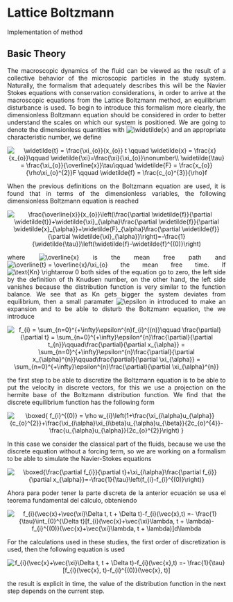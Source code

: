 # Lattice Boltzmann

Implementation of method

## Basic Theory

<div align="justify">
	The macroscopic dynamics of the fluid can be viewed as the result of a collective behavior of the microscopic particles in the study system. Naturally, the formalism that adequately describes this will be the Navier Stokes equations with conservation considerations, in order to arrive at the macroscopic equations from the Lattice Boltzmann method, an equilibrium disturbance is used. To begin to introduce this formalism more clearly, the dimensionless Boltzmann equation should be considered in order to better understand the scales on which our system is positioned. We are going to denote the dimensionless quantities with <img src="https://latex.codecogs.com/gif.latex?\widetilde{x}" title="\widetilde{x}" />  and an appropriate characteristic number, we define
</div>

<p align="center">
	<img src="https://latex.codecogs.com/gif.latex?\widetilde{t}&space;=&space;\frac{\xi_{o}}{x_{o}}&space;t&space;\qquad&space;\widetilde{x}&space;=&space;\frac{x}{x_{o}}\qquad&space;\widetilde{\xi}=\frac{\xi}{\xi_{o}}\nonumber\\&space;\widetilde{\tau}&space;=&space;\frac{\xi_{o}}{\overline{x}}\tau\qquad&space;\widetilde{F}&space;=&space;\frac{x_{o}}{\rho\xi_{o}^{2}}F&space;\qquad&space;\widetilde{f}&space;=&space;\frac{c_{o}^{3}}{\rho}f" title="\widetilde{t} = \frac{\xi_{o}}{x_{o}} t \qquad \widetilde{x} = \frac{x}{x_{o}}\qquad \widetilde{\xi}=\frac{\xi}{\xi_{o}}\nonumber\\ \widetilde{\tau} = \frac{\xi_{o}}{\overline{x}}\tau\qquad \widetilde{F} = \frac{x_{o}}{\rho\xi_{o}^{2}}F \qquad \widetilde{f} = \frac{c_{o}^{3}}{\rho}f" />
</p>

<div align="justify">
	When the previous definitions on the Boltzmann equation are used, it is found that in terms of the dimensionless variables, the following dimensionless Boltzmann equation is reached
</div>

<p align="center">
	<img src="https://latex.codecogs.com/gif.latex?\frac{\overline{x}}{x_{o}}\left(\frac{\partial&space;\widetilde{f}}{\partial&space;\widetilde{t}}&plus;\widetilde{\xi}_{\alpha}\frac{\partial&space;\widetilde{f}}{\partial&space;\widetilde{x}_{\alpha}}&plus;\widetilde{F}_{\alpha}\frac{\partial&space;\widetilde{f}}{\partial&space;\widetilde{\xi}_{\alpha}}\right)=-\frac{1}{\widetilde{\tau}}\left(\widetilde{f}-\widetilde{f}^{(0)}\right)" title="\frac{\overline{x}}{x_{o}}\left(\frac{\partial \widetilde{f}}{\partial \widetilde{t}}+\widetilde{\xi}_{\alpha}\frac{\partial \widetilde{f}}{\partial \widetilde{x}_{\alpha}}+\widetilde{F}_{\alpha}\frac{\partial \widetilde{f}}{\partial \widetilde{\xi}_{\alpha}}\right)=-\frac{1}{\widetilde{\tau}}\left(\widetilde{f}-\widetilde{f}^{(0)}\right)" />
</p>


<div align="justify">
	where <img src="https://latex.codecogs.com/gif.latex?\overline{x}" title="\overline{x}" /> is the mean free path and <img src="https://latex.codecogs.com/gif.latex?\overline{t}&space;=&space;\overline{x}/\xi_{o}" title="\overline{t} = \overline{x}/\xi_{o}" /> the mean free time. If <img src="https://latex.codecogs.com/gif.latex?\text{Kn}&space;\rightarrow&space;0" title="\text{Kn} \rightarrow 0" /> both sides of the equation go to zero, the left side by the definition of th Knudsen number, on the other hand, the left side vanishes because the distribution function is very similar to the function balance. We see that as Kn gets bigger the system deviates from equilibrium, then a small paramater <img src="https://latex.codecogs.com/gif.latex?\epsilon" title="\epsilon" /> in introduced to make an expansion and to be able to disturb the Boltzmann equation, the we introduce
</div>



<p align="center">
	<img src="https://latex.codecogs.com/gif.latex?f_{i}&space;=&space;\sum_{n=0}^{&plus;\infty}\epsilon^{n}f_{i}^{(n)}\qquad&space;\frac{\partial}{\partial&space;t}&space;=&space;\sum_{n=0}^{&plus;\infty}\epsilon^{n}\frac{\partial}{\partial&space;t_{n}}\qquad\frac{\partial}{\partial&space;x_{\alpha}}&space;=&space;\sum_{n=0}^{&plus;\infty}\epsilon^{n}\frac{\partial}{\partial&space;x_{\alpha}^{n}}\qquad\frac{\partial}{\partial&space;\xi_{\alpha}}&space;=&space;\sum_{n=0}^{&plus;\infty}\epsilon^{n}\frac{\partial}{\partial&space;\xi_{\alpha}^{n}}" title="f_{i} = \sum_{n=0}^{+\infty}\epsilon^{n}f_{i}^{(n)}\qquad \frac{\partial}{\partial t} = \sum_{n=0}^{+\infty}\epsilon^{n}\frac{\partial}{\partial t_{n}}\qquad\frac{\partial}{\partial x_{\alpha}} = \sum_{n=0}^{+\infty}\epsilon^{n}\frac{\partial}{\partial x_{\alpha}^{n}}\qquad\frac{\partial}{\partial \xi_{\alpha}} = \sum_{n=0}^{+\infty}\epsilon^{n}\frac{\partial}{\partial \xi_{\alpha}^{n}}" />
</p>


<div align="justify">
	the first step to be able to discretize the Boltzmann equation is to be able to put the velocity in discrete vectors, for this we use a projection on the hermite base of the Boltzmann distribution function. We find that the discrete equilibrium function has the following form
</div>


<p align="center">
	<img src="https://latex.codecogs.com/gif.latex?\boxed{&space;f_{i}^{(0)}&space;=&space;\rho&space;w_{i}\left(1&plus;\frac{\xi_{i\alpha}u_{\alpha}}{c_{o}^{2}}&plus;\frac{\xi_{i\alpha}\xi_{i\beta}u_{\alpha}u_{\beta}}{2c_{o}^{4}}-\frac{u_{\alpha}u_{\alpha}}{2c_{o}^{2}}\right)&space;}" title="\boxed{ f_{i}^{(0)} = \rho w_{i}\left(1+\frac{\xi_{i\alpha}u_{\alpha}}{c_{o}^{2}}+\frac{\xi_{i\alpha}\xi_{i\beta}u_{\alpha}u_{\beta}}{2c_{o}^{4}}-\frac{u_{\alpha}u_{\alpha}}{2c_{o}^{2}}\right) }" />
</p>


<div align="justify">
	In this case we consider the classical part of the fluids, because we use the discrete equation without a forcing term, so we are working on a formalism to be able to simulate the Navier-Stokes equations
</div>

<p align="center">
	<img src="https://latex.codecogs.com/gif.latex?\boxed{\frac{\partial&space;f_{i}}{\partial&space;t}&plus;\xi_{i\alpha}\frac{\partial&space;f_{i}}{\partial&space;x_{\alpha}}=-\frac{1}{\tau}\left(f_{i}-f_{i}^{(0)}\right)}" title="\boxed{\frac{\partial f_{i}}{\partial t}+\xi_{i\alpha}\frac{\partial f_{i}}{\partial x_{\alpha}}=-\frac{1}{\tau}\left(f_{i}-f_{i}^{(0)}\right)}" />
</p>

<div align="justify">
	Ahora para poder tener la parte discreta de la anterior ecuación se usa el teorema fundamental del cálculo, obteniendo 
</div>

<p align="center">
	<img src="https://latex.codecogs.com/gif.latex?f_{i}(\vec{x}&plus;\vec{\xi}\Delta&space;t,&space;t&space;&plus;&space;\Delta&space;t)-f_{i}(\vec{x},t)&space;=-&space;\frac{1}{\tau}\int_{0}^{\Delta&space;t}[f_{i}(\vec{x}&plus;\vec{\xi}\lambda,&space;t&space;&plus;&space;\lambda)-f_{i}^{(0)}(\vec{x}&plus;\vec{\xi}\lambda,&space;t&space;&plus;&space;\lambda)]d\lambda" title="f_{i}(\vec{x}+\vec{\xi}\Delta t, t + \Delta t)-f_{i}(\vec{x},t) =- \frac{1}{\tau}\int_{0}^{\Delta t}[f_{i}(\vec{x}+\vec{\xi}\lambda, t + \lambda)-f_{i}^{(0)}(\vec{x}+\vec{\xi}\lambda, t + \lambda)]d\lambda" />
</p>

<div align="justify">
	For the calculations used in these studies, the first order of discretization is used, then the following equation is used
</div>

<p align="center">
	<img src="https://latex.codecogs.com/gif.latex?f_{i}(\vec{x}&plus;\vec{\xi}\Delta&space;t,&space;t&space;&plus;&space;\Delta&space;t)-f_{i}(\vec{x},t)&space;=-&space;\frac{1}{\tau}[f_{i}(\vec{x},&space;t)-f_{i}^{(0)}(\vec{x},&space;t)]" title="f_{i}(\vec{x}+\vec{\xi}\Delta t, t + \Delta t)-f_{i}(\vec{x},t) =- \frac{1}{\tau}[f_{i}(\vec{x}, t)-f_{i}^{(0)}(\vec{x}, t)]" />
</p>

<div align="justify">
	the result is explicit in time, the value of the distribution function in the next step depends on the current step.
</div>






